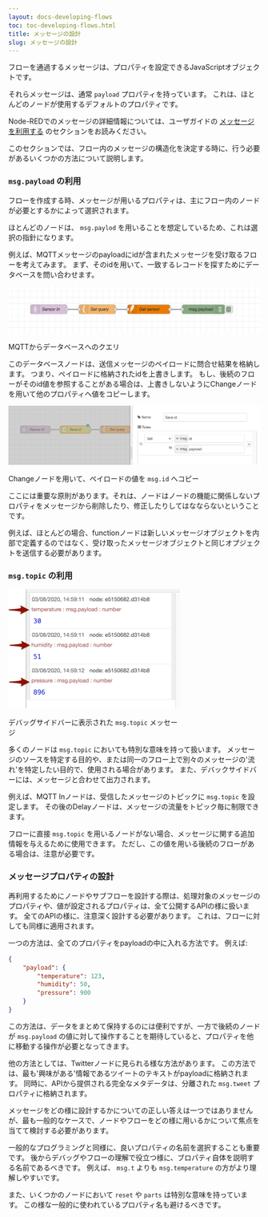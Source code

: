```yaml
---
layout: docs-developing-flows
toc: toc-developing-flows.html
title: メッセージの設計
slug: メッセージの設計
---
```


フローを通過するメッセージは、プロパティを設定できるJavaScriptオブジェクトです。

それらメッセージは、通常 `payload` プロパティを持っています。
これは、ほとんどのノードが使用するデフォルトのプロパティです。

Node-REDでのメッセージの詳細情報については、ユーザガイドの [メッセージを利用する](/docs/user-guide/messages) のセクションをお読みください。

このセクションでは、フロー内のメッセージの構造化を決定する時に、行う必要があるいくつかの方法について説明します。

### `msg.payload` の利用

フローを作成する時、メッセージが用いるプロパティは、主にフロー内のノードが必要とするかによって選択されます。

ほとんどのノードは、 `msg.paylod` を用いることを想定しているため、これは選択の指針になります。

例えば、MQTTメッセージのpayloadにidが含まれたメッセージを受け取るフローを考えてみます。
まず、そのidを用いて、一致するレコードを探すためにデータベースを問い合わせます。

<div class="figure">
  <img src="images/mqtt-query.png" alt="MQTT to database query">
  <p class="caption">MQTTからデータベースへのクエリ</p>
</div>

このデータベースノードは、送信メッセージのペイロードに問合せ結果を格納します。
つまり、ペイロードに格納されたidを上書きします。
もし、後続のフローがそのid値を参照することがある場合は、上書きしないようにChangeノードを用いて他のプロパティへ値をコピーします。

<div class="figure">
  <img src="images/mqtt-query-save-id.png" alt="Using a Change node to copy the payload to msg.id">
  <p class="caption">Changeノードを用いて、ペイロードの値を <code>msg.id</code> へコピー</p>
</div>


ここには重要な原則があります。それは、ノードはノードの機能に関係しないプロパティをメッセージから削除したり、修正したりしてはなならないということです。

例えば、ほとんどの場合、functionノードは新しいメッセージオブジェクトを内部で定義するのではなく、受け取ったメッセージオブジェクトと同じオプジェクトを送信する必要があります。


### `msg.topic` の利用

<div style="width: 343px" class="figure align-right">
  <img src="images/debug-topic.png" alt="msg.topic shown in debug sidebar message">
  <p class="caption">デバッグサイドバーに表示された <code>msg.topic</code> メッセージ</p>
</div>

多くのノードは `msg.topic` においても特別な意味を持って扱います。
メッセージのソースを特定する目的や、または同一のフロー上で別々のメッセージの'流れ'を特定したい目的で、使用される場合があります。
また、デバックサイドバーには、メッセージと合わせて出力されます。

例えば、MQTT Inノードは、受信したメッセージのトピックに `msg.topic` を設定します。
その後のDelayノードは、メッセージの流量をトピック毎に制限できます。

フローに直接 `msg.topic` を用いるノードがない場合、メッセージに関する追加情報を与えるために使用できます。
ただし、この値を用いる後続のフローがある場合は、注意が必要です。


### メッセージプロパティの設計

再利用するためにノードやサブフローを設計する際は、処理対象のメッセージのプロパティや、値が設定されるプロパティは、全て公開するAPIの様に扱います。
全てのAPIの様に、注意深く設計する必要があります。
これは、フローに対しても同様に適用されます。

一つの方法は、全てのプロパティをpayloadの中に入れる方法です。
例えば:

```json
{
    "payload": {
        "temperature": 123,
        "humidity": 50,
        "pressure": 900
    }
}
```

この方法は、データをまとめて保持するのには便利ですが、一方で後続のノードが `msg.payload` の値に対して操作することを期待していると、プロパティを他に移動する操作が必要となってきます。

他の方法としては、Twitterノードに見られる様な方法があります。
この方法では、最も'興味がある'情報であるツイートのテキストがpayloadに格納されます。
同時に、APIから提供される完全なメタデータは、分離された `msg.tweet` プロパティに格納されます。

メッセージをどの様に設計するかについての正しい答えは一つではありませんが、最も一般的なケースで、ノードやフローをどの様に用いるかについて焦点を当てて検討する必要があります。

一般的なプログラミングと同様に、良いプロパティの名前を選択することも重要です。
後からデバッグやフローの理解で役立つ様に、ブロパティ自体を説明する名前であるべきです。
例えば、 `msg.t` よりも `msg.temperature` の方がより理解しやすいです。

また、いくつかのノードにおいて `reset` や `parts` は特別な意味を持っています。
この様な一般的に使われているプロパティ名も避けるべきです。
